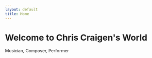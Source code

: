 ```yaml
---
layout: default
title: Home
---
```

# Welcome to Chris Craigen's World
Musician, Composer, Performer
